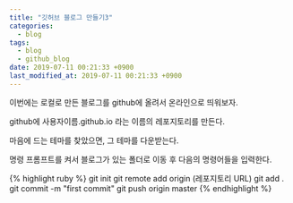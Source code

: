 ```yaml
---
title: "깃허브 블로그 만들기3"
categories:
  - blog
tags:
  - blog
  - github_blog
date: 2019-07-11 00:21:33 +0900
last_modified_at: 2019-07-11 00:21:33 +0900
---
```

이번에는 로컬로 만든 블로그를 github에 올려서 온라인으로 띄워보자.

github에 사용자이름.github.io 라는 이름의 레포지토리를 만든다.

마음에 드는 테마를 찾았으면, 그 테마를 다운받는다.

명령 프롬프트를 켜서 블로그가 있는 폴더로 이동 후 다음의 명령어들을 입력한다.

{% highlight ruby %}
git init
git remote add origin (레포지토리 URL)
git add .
git commit -m "first commit"
git push origin master
{% endhighlight %}
